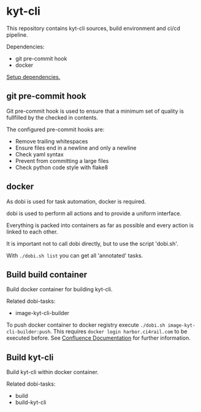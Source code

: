 # kyt-cli
This repository contains kyt-cli sources, build environment and ci/cd pipeline.

Dependencies:
* git pre-commit hook
* docker

[Setup dependencies.](SetupDependencies.md)

## git pre-commit hook

Git pre-commit hook is used to ensure that a minimum set of quality is fullfilled by the checked in contents.

The configured pre-commit hooks are:

* Remove trailing whitespaces
* Ensure files end in a newline and only a newline
* Check yaml syntax
* Prevent from committing a large files
* Check python code style with flake8

## docker

As dobi is used for task automation, docker is required.

dobi is used to perform all actions and to provide a uniform interface.

Everything is packed into containers as far as possible and every action is linked to each other.

It is important not to call dobi directly, but to use the script 'dobi.sh'.

With `./dobi.sh list` you can get all 'annotated' tasks.

## Build build container
Build docker container for building kyt-cli.

Related dobi-tasks:

* image-kyt-cli-builder

To push docker container to docker registry execute `./dobi.sh image-kyt-cli-builder:push`. This requires `docker login harbor.ci4rail.com` to be executed before. See [Confluence Documentation](https://ci4rail.atlassian.net/l/c/61KodS7x) for further information.

## Build kyt-cli

Build kyt-cli within docker container.

Related dobi-tasks:

* build
* build-kyt-cli
